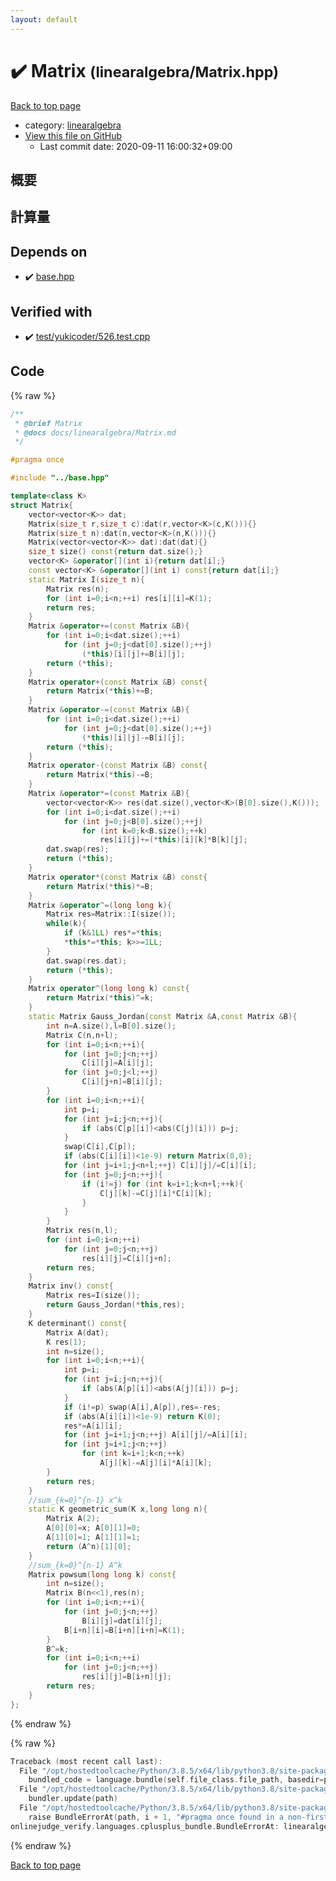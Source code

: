 ```yaml
---
layout: default
---
```


<!-- mathjax config similar to math.stackexchange -->
<script type="text/javascript" async
  src="https://cdnjs.cloudflare.com/ajax/libs/mathjax/2.7.5/MathJax.js?config=TeX-MML-AM_CHTML">
</script>
<script type="text/x-mathjax-config">
  MathJax.Hub.Config({
    TeX: { equationNumbers: { autoNumber: "AMS" }},
    tex2jax: {
      inlineMath: [ ['$','$'] ],
      processEscapes: true
    },
    "HTML-CSS": { matchFontHeight: false },
    displayAlign: "left",
    displayIndent: "2em"
  });
</script>

<script type="text/javascript" src="https://cdnjs.cloudflare.com/ajax/libs/jquery/3.4.1/jquery.min.js"></script>
<script src="https://cdn.jsdelivr.net/npm/jquery-balloon-js@1.1.2/jquery.balloon.min.js" integrity="sha256-ZEYs9VrgAeNuPvs15E39OsyOJaIkXEEt10fzxJ20+2I=" crossorigin="anonymous"></script>
<script type="text/javascript" src="../../assets/js/copy-button.js"></script>
<link rel="stylesheet" href="../../assets/css/copy-button.css" />


# :heavy_check_mark: Matrix <small>(linearalgebra/Matrix.hpp)</small>

<a href="../../index.html">Back to top page</a>

* category: <a href="../../index.html#1bbf1d9f5340fa94bf2c5fb5ce73a5f5">linearalgebra</a>
* <a href="{{ site.github.repository_url }}/blob/master/linearalgebra/Matrix.hpp">View this file on GitHub</a>
    - Last commit date: 2020-09-11 16:00:32+09:00




## 概要

## 計算量

## Depends on

* :heavy_check_mark: <a href="../base.hpp.html">base.hpp</a>


## Verified with

* :heavy_check_mark: <a href="../../verify/test/yukicoder/526.test.cpp.html">test/yukicoder/526.test.cpp</a>


## Code

<a id="unbundled"></a>
{% raw %}
```cpp
/**
 * @brief Matrix
 * @docs docs/linearalgebra/Matrix.md
 */

#pragma once

#include "../base.hpp"

template<class K>
struct Matrix{
    vector<vector<K>> dat;
    Matrix(size_t r,size_t c):dat(r,vector<K>(c,K())){}
    Matrix(size_t n):dat(n,vector<K>(n,K())){}
    Matrix(vector<vector<K>> dat):dat(dat){}
    size_t size() const{return dat.size();}
    vector<K> &operator[](int i){return dat[i];}
    const vector<K> &operator[](int i) const{return dat[i];}
    static Matrix I(size_t n){
        Matrix res(n);
        for (int i=0;i<n;++i) res[i][i]=K(1);
        return res;
    }
    Matrix &operator+=(const Matrix &B){
        for (int i=0;i<dat.size();++i)
            for (int j=0;j<dat[0].size();++j)
                (*this)[i][j]+=B[i][j];
        return (*this);
    }
    Matrix operator+(const Matrix &B) const{
        return Matrix(*this)+=B;
    }
    Matrix &operator-=(const Matrix &B){
        for (int i=0;i<dat.size();++i)
            for (int j=0;j<dat[0].size();++j)
                (*this)[i][j]-=B[i][j];
        return (*this);
    }
    Matrix operator-(const Matrix &B) const{
        return Matrix(*this)-=B;
    }
    Matrix &operator*=(const Matrix &B){
        vector<vector<K>> res(dat.size(),vector<K>(B[0].size(),K()));
        for (int i=0;i<dat.size();++i)
            for (int j=0;j<B[0].size();++j)
                for (int k=0;k<B.size();++k)
                    res[i][j]+=(*this)[i][k]*B[k][j];
        dat.swap(res);
        return (*this);
    }
    Matrix operator*(const Matrix &B) const{
        return Matrix(*this)*=B;
    }
    Matrix &operator^=(long long k){
        Matrix res=Matrix::I(size());
        while(k){
            if (k&1LL) res*=*this;
            *this*=*this; k>>=1LL;
        }
        dat.swap(res.dat);
        return (*this);
    }
    Matrix operator^(long long k) const{
        return Matrix(*this)^=k;
    }
    static Matrix Gauss_Jordan(const Matrix &A,const Matrix &B){
        int n=A.size(),l=B[0].size();
        Matrix C(n,n+l);
        for (int i=0;i<n;++i){
            for (int j=0;j<n;++j)
                C[i][j]=A[i][j];
            for (int j=0;j<l;++j)
                C[i][j+n]=B[i][j];
        }
        for (int i=0;i<n;++i){
            int p=i;
            for (int j=i;j<n;++j){
                if (abs(C[p][i])<abs(C[j][i])) p=j;
            }
            swap(C[i],C[p]);
            if (abs(C[i][i])<1e-9) return Matrix(0,0);
            for (int j=i+1;j<n+l;++j) C[i][j]/=C[i][i];
            for (int j=0;j<n;++j){
                if (i!=j) for (int k=i+1;k<n+l;++k){
                    C[j][k]-=C[j][i]*C[i][k];
                }
            }
        }
        Matrix res(n,l);
        for (int i=0;i<n;++i)
            for (int j=0;j<n;++j)
                res[i][j]=C[i][j+n];
        return res;
    }
    Matrix inv() const{
        Matrix res=I(size());
        return Gauss_Jordan(*this,res);
    }
    K determinant() const{
        Matrix A(dat);
        K res(1);
        int n=size();
        for (int i=0;i<n;++i){
            int p=i;
            for (int j=i;j<n;++j){
                if (abs(A[p][i])<abs(A[j][i])) p=j;
            }
            if (i!=p) swap(A[i],A[p]),res=-res;
            if (abs(A[i][i])<1e-9) return K(0);
            res*=A[i][i];
            for (int j=i+1;j<n;++j) A[i][j]/=A[i][i];
            for (int j=i+1;j<n;++j)
                for (int k=i+1;k<n;++k)
                    A[j][k]-=A[j][i]*A[i][k];
        }
        return res;
    }
    //sum_{k=0}^{n-1} x^k
    static K geometric_sum(K x,long long n){
        Matrix A(2);
        A[0][0]=x; A[0][1]=0;
        A[1][0]=1; A[1][1]=1;
        return (A^n)[1][0];
    }
    //sum_{k=0}^{n-1} A^k
    Matrix powsum(long long k) const{
        int n=size();
        Matrix B(n<<1),res(n);
        for (int i=0;i<n;++i){
            for (int j=0;j<n;++j)
                B[i][j]=dat[i][j];
            B[i+n][i]=B[i+n][i+n]=K(1);
        }
        B^=k;
        for (int i=0;i<n;++i)
            for (int j=0;j<n;++j)
                res[i][j]=B[i+n][j];
        return res;
    }
};
```
{% endraw %}

<a id="bundled"></a>
{% raw %}
```cpp
Traceback (most recent call last):
  File "/opt/hostedtoolcache/Python/3.8.5/x64/lib/python3.8/site-packages/onlinejudge_verify/docs.py", line 349, in write_contents
    bundled_code = language.bundle(self.file_class.file_path, basedir=pathlib.Path.cwd())
  File "/opt/hostedtoolcache/Python/3.8.5/x64/lib/python3.8/site-packages/onlinejudge_verify/languages/cplusplus.py", line 185, in bundle
    bundler.update(path)
  File "/opt/hostedtoolcache/Python/3.8.5/x64/lib/python3.8/site-packages/onlinejudge_verify/languages/cplusplus_bundle.py", line 310, in update
    raise BundleErrorAt(path, i + 1, "#pragma once found in a non-first line")
onlinejudge_verify.languages.cplusplus_bundle.BundleErrorAt: linearalgebra/Matrix.hpp: line 6: #pragma once found in a non-first line

```
{% endraw %}

<a href="../../index.html">Back to top page</a>

